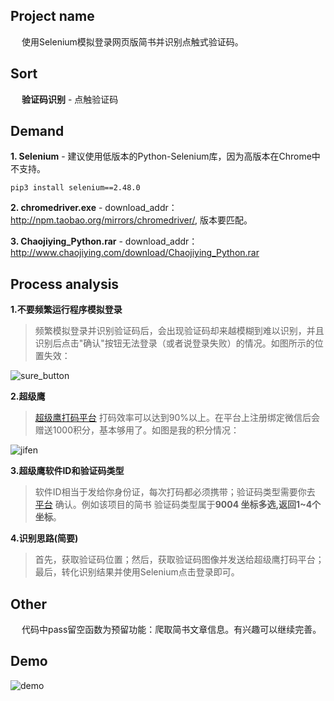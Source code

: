## Project name
&emsp; 使用Selenium模拟登录网页版简书并识别点触式验证码。

## Sort
&emsp;  **验证码识别** - 点触验证码

## Demand
**1. Selenium** - 建议使用低版本的Python-Selenium库，因为高版本在Chrome中不支持。
```
pip3 install selenium==2.48.0
```
**2. chromedriver.exe** - download_addr：http://npm.taobao.org/mirrors/chromedriver/, 版本要匹配。  

**3. Chaojiying_Python.rar** - download_addr：http://www.chaojiying.com/download/Chaojiying_Python.rar

## Process analysis
**1.不要频繁运行程序模拟登录**
> 频繁模拟登录并识别验证码后，会出现验证码却来越模糊到难以识别，并且识别后点击"确认"按钮无法登录（或者说登录失败）的情况。如图所示的位置失效：

![sure_button](https://github.com/Northxw/Python3_WebSpider/blob/master/12-Crack_Jianshu/require/code_demo.png)

**2.超级鹰**
> [超级鹰打码平台](http://www.chaojiying.com/) 打码效率可以达到90%以上。在平台上注册绑定微信后会赠送1000积分，基本够用了。如图是我的积分情况：

![jifen](https://github.com/Northxw/Python3_WebSpider/blob/master/12-Crack_Jianshu/require/chaojiying.png)

**3.超级鹰软件ID和验证码类型**
> 软件ID相当于发给你身份证，每次打码都必须携带；验证码类型需要你去 [平台](http://www.chaojiying.com/price.html#table-item5) 确认。例如该项目的简书
验证码类型属于**9004	坐标多选,返回1~4个坐标**。

**4.识别思路(简要)**
> 首先，获取验证码位置；然后，获取验证码图像并发送给超级鹰打码平台；最后，转化识别结果并使用Selenium点击登录即可。

## Other
&emsp; 代码中pass留空函数为预留功能：爬取简书文章信息。有兴趣可以继续完善。

## Demo
![demo](https://github.com/Northxw/Python3_WebSpider/blob/master/12-Crack_Jianshu/require/demo.gif)
